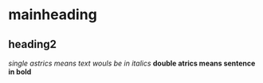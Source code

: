 # mainheading
## heading2
*single astrics means text wouls be in italics*
**double atrics means sentence in bold**

